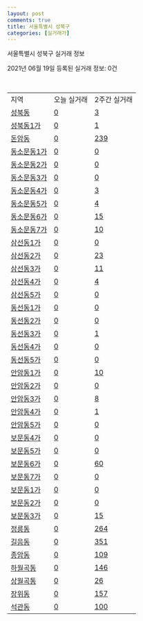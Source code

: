 ```yaml
---
layout: post
comments: true
title: 서울특별시 성북구
categories: [실거래가]
---
```


서울특별시 성북구 실거래 정보

2021년 06월 19일 등록된 실거래 정보: 0건

<script type="text/javascript">
  google.charts.load('current', {'packages':['corechart']});
  google.charts.setOnLoadCallback(drawChart);

  function drawChart() {
    var data = google.visualization.arrayToDataTable([['거래일', '매매', '전월세', '전매'], ['2021-02', 1, 74, 0], ['2021-03', 18, 170, 0], ['2021-04', 156, 340, 0], ['2021-05', 219, 413, 1], ['2021-06', 28, 141, 0]]);

    var options = {
      title: '최근 유형별 거래량 추이',
      legend: { position: 'bottom' }
    };

    var chart = new google.visualization.LineChart(document.getElementById('columnchart_material'));
    chart.draw(data, (options));
  }
</script>

<div id="columnchart_material" style="width: 450px; margin-left: -35px"></div>
<br>
<table class="sortable">
  <tr>
    <td>지역</td>
    <td>오늘 실거래</td>
    <td>2주간 실거래</td>
  </tr>

  
  <tr class="item">
    <td><a href="1129010100.html">성북동</a></td>
    <td><a href="1129010100.html">0</a></td>
    <td><a href="1129010100.html">3</a></td>
  </tr>
    

  <tr class="item">
    <td><a href="1129010200.html">성북동1가</a></td>
    <td><a href="1129010200.html">0</a></td>
    <td><a href="1129010200.html">1</a></td>
  </tr>
    

  <tr class="item">
    <td><a href="1129010300.html">돈암동</a></td>
    <td><a href="1129010300.html">0</a></td>
    <td><a href="1129010300.html">239</a></td>
  </tr>
    

  <tr class="item">
    <td><a href="1129010400.html">동소문동1가</a></td>
    <td><a href="1129010400.html">0</a></td>
    <td><a href="1129010400.html">0</a></td>
  </tr>
    

  <tr class="item">
    <td><a href="1129010500.html">동소문동2가</a></td>
    <td><a href="1129010500.html">0</a></td>
    <td><a href="1129010500.html">0</a></td>
  </tr>
    

  <tr class="item">
    <td><a href="1129010600.html">동소문동3가</a></td>
    <td><a href="1129010600.html">0</a></td>
    <td><a href="1129010600.html">0</a></td>
  </tr>
    

  <tr class="item">
    <td><a href="1129010700.html">동소문동4가</a></td>
    <td><a href="1129010700.html">0</a></td>
    <td><a href="1129010700.html">3</a></td>
  </tr>
    

  <tr class="item">
    <td><a href="1129010800.html">동소문동5가</a></td>
    <td><a href="1129010800.html">0</a></td>
    <td><a href="1129010800.html">4</a></td>
  </tr>
    

  <tr class="item">
    <td><a href="1129010900.html">동소문동6가</a></td>
    <td><a href="1129010900.html">0</a></td>
    <td><a href="1129010900.html">15</a></td>
  </tr>
    

  <tr class="item">
    <td><a href="1129011000.html">동소문동7가</a></td>
    <td><a href="1129011000.html">0</a></td>
    <td><a href="1129011000.html">10</a></td>
  </tr>
    

  <tr class="item">
    <td><a href="1129011100.html">삼선동1가</a></td>
    <td><a href="1129011100.html">0</a></td>
    <td><a href="1129011100.html">0</a></td>
  </tr>
    

  <tr class="item">
    <td><a href="1129011200.html">삼선동2가</a></td>
    <td><a href="1129011200.html">0</a></td>
    <td><a href="1129011200.html">23</a></td>
  </tr>
    

  <tr class="item">
    <td><a href="1129011300.html">삼선동3가</a></td>
    <td><a href="1129011300.html">0</a></td>
    <td><a href="1129011300.html">11</a></td>
  </tr>
    

  <tr class="item">
    <td><a href="1129011400.html">삼선동4가</a></td>
    <td><a href="1129011400.html">0</a></td>
    <td><a href="1129011400.html">4</a></td>
  </tr>
    

  <tr class="item">
    <td><a href="1129011500.html">삼선동5가</a></td>
    <td><a href="1129011500.html">0</a></td>
    <td><a href="1129011500.html">0</a></td>
  </tr>
    

  <tr class="item">
    <td><a href="1129011600.html">동선동1가</a></td>
    <td><a href="1129011600.html">0</a></td>
    <td><a href="1129011600.html">0</a></td>
  </tr>
    

  <tr class="item">
    <td><a href="1129011700.html">동선동2가</a></td>
    <td><a href="1129011700.html">0</a></td>
    <td><a href="1129011700.html">0</a></td>
  </tr>
    

  <tr class="item">
    <td><a href="1129011800.html">동선동3가</a></td>
    <td><a href="1129011800.html">0</a></td>
    <td><a href="1129011800.html">1</a></td>
  </tr>
    

  <tr class="item">
    <td><a href="1129011900.html">동선동4가</a></td>
    <td><a href="1129011900.html">0</a></td>
    <td><a href="1129011900.html">0</a></td>
  </tr>
    

  <tr class="item">
    <td><a href="1129012000.html">동선동5가</a></td>
    <td><a href="1129012000.html">0</a></td>
    <td><a href="1129012000.html">0</a></td>
  </tr>
    

  <tr class="item">
    <td><a href="1129012100.html">안암동1가</a></td>
    <td><a href="1129012100.html">0</a></td>
    <td><a href="1129012100.html">10</a></td>
  </tr>
    

  <tr class="item">
    <td><a href="1129012200.html">안암동2가</a></td>
    <td><a href="1129012200.html">0</a></td>
    <td><a href="1129012200.html">0</a></td>
  </tr>
    

  <tr class="item">
    <td><a href="1129012300.html">안암동3가</a></td>
    <td><a href="1129012300.html">0</a></td>
    <td><a href="1129012300.html">8</a></td>
  </tr>
    

  <tr class="item">
    <td><a href="1129012400.html">안암동4가</a></td>
    <td><a href="1129012400.html">0</a></td>
    <td><a href="1129012400.html">1</a></td>
  </tr>
    

  <tr class="item">
    <td><a href="1129012500.html">안암동5가</a></td>
    <td><a href="1129012500.html">0</a></td>
    <td><a href="1129012500.html">0</a></td>
  </tr>
    

  <tr class="item">
    <td><a href="1129012600.html">보문동4가</a></td>
    <td><a href="1129012600.html">0</a></td>
    <td><a href="1129012600.html">0</a></td>
  </tr>
    

  <tr class="item">
    <td><a href="1129012700.html">보문동5가</a></td>
    <td><a href="1129012700.html">0</a></td>
    <td><a href="1129012700.html">0</a></td>
  </tr>
    

  <tr class="item">
    <td><a href="1129012800.html">보문동6가</a></td>
    <td><a href="1129012800.html">0</a></td>
    <td><a href="1129012800.html">60</a></td>
  </tr>
    

  <tr class="item">
    <td><a href="1129012900.html">보문동7가</a></td>
    <td><a href="1129012900.html">0</a></td>
    <td><a href="1129012900.html">0</a></td>
  </tr>
    

  <tr class="item">
    <td><a href="1129013000.html">보문동1가</a></td>
    <td><a href="1129013000.html">0</a></td>
    <td><a href="1129013000.html">0</a></td>
  </tr>
    

  <tr class="item">
    <td><a href="1129013100.html">보문동2가</a></td>
    <td><a href="1129013100.html">0</a></td>
    <td><a href="1129013100.html">0</a></td>
  </tr>
    

  <tr class="item">
    <td><a href="1129013200.html">보문동3가</a></td>
    <td><a href="1129013200.html">0</a></td>
    <td><a href="1129013200.html">15</a></td>
  </tr>
    

  <tr class="item">
    <td><a href="1129013300.html">정릉동</a></td>
    <td><a href="1129013300.html">0</a></td>
    <td><a href="1129013300.html">264</a></td>
  </tr>
    

  <tr class="item">
    <td><a href="1129013400.html">길음동</a></td>
    <td><a href="1129013400.html">0</a></td>
    <td><a href="1129013400.html">351</a></td>
  </tr>
    

  <tr class="item">
    <td><a href="1129013500.html">종암동</a></td>
    <td><a href="1129013500.html">0</a></td>
    <td><a href="1129013500.html">109</a></td>
  </tr>
    

  <tr class="item">
    <td><a href="1129013600.html">하월곡동</a></td>
    <td><a href="1129013600.html">0</a></td>
    <td><a href="1129013600.html">146</a></td>
  </tr>
    

  <tr class="item">
    <td><a href="1129013700.html">상월곡동</a></td>
    <td><a href="1129013700.html">0</a></td>
    <td><a href="1129013700.html">26</a></td>
  </tr>
    

  <tr class="item">
    <td><a href="1129013800.html">장위동</a></td>
    <td><a href="1129013800.html">0</a></td>
    <td><a href="1129013800.html">157</a></td>
  </tr>
    

  <tr class="item">
    <td><a href="1129013900.html">석관동</a></td>
    <td><a href="1129013900.html">0</a></td>
    <td><a href="1129013900.html">100</a></td>
  </tr>
    


</table>


    